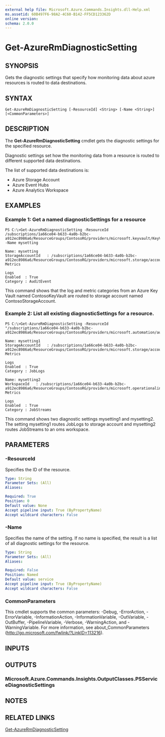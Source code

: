 ```yaml
---
external help file: Microsoft.Azure.Commands.Insights.dll-Help.xml
ms.assetid: 60B497F6-98A2-4C60-B142-FF5CD123362D
online version: 
schema: 2.0.0
---
```


# Get-AzureRmDiagnosticSetting

## SYNOPSIS
Gets the diagnostic settings that specify how monitoring data about azure resources is routed to data destinations. 

## SYNTAX

```
Get-AzureRmDiagnosticSetting [-ResourceId] <String> [-Name <String>] [<CommonParameters>]
```

## DESCRIPTION
The **Get-AzureRmDiagnosticSetting** cmdlet gets the diagnostic settings for the specified resource.

Diagnostic settings set how the monitoring data from a resource is routed to different supported data destinations.

The list of supported data destinations is:

- Azure Storage Account
- Azure Event Hubs
- Azure Analytics Workspace

## EXAMPLES

### Example 1: Get a named diagnosticSettings for a resource
```
PS C:\>Get-AzureRmDiagnosticSetting -ResourceId /subscriptions/1a66ce04-b633-4a0b-b2bc-a912ec8986a6/ResourceGroups/ContosoRG/providers/microsoft.keyvault/KeyVaults/ContosoKeyVault -Name mysetting

Name: mysetting
StorageAccountId   : /subscriptions/1a66ce04-b633-4a0b-b2bc-a912ec8986a6/ResourceGroups/ContosoRG/providers/microsoft.storage/accounts/ContosoStorageAccount
Metrics

Logs
Enabled  : True
Category : AuditEvent
```

This command shows that the log and metric categories from an Azure Key Vault named ContosoKeyVault are routed to storage account named ContosoStorageAccount.

### Example 2: List all existing diagnosticSettings for a resource.
```
PS C:\>Get-AzureRmDiagnosticSetting -ResourceId "/subscriptions/1a66ce04-b633-4a0b-b2bc-a912ec8986a6/ResourceGroups/ContosoRG/providers/microsoft.automation/automationaccounts/myresource"

Name: mysetting1
StorageAccountId   : /subscriptions/1a66ce04-b633-4a0b-b2bc-a912ec8986a6/ResourceGroups/ContosoRG/providers/microsoft.storage/accounts/ContosoStorageAccount1
Metrics

Logs
Enabled  : True
Category : JobLogs

Name: mysetting2
WorkspaceId   : /subscriptions/1a66ce04-b633-4a0b-b2bc-a912ec8986a6/ResourceGroups/ContosoRG/providers/microsoft.operationalinsights/workspaces/myworkspace
Metrics

Logs
Enabled  : True
Category : JobStreams
```

This command shows two diagnostic settings mysetting1 and mysetting2. The setting mysetting1 routes JobLogs to storage account and 
mysetting2 routes JobStreams to an oms workspace.

## PARAMETERS

### -ResourceId
Specifies the ID of the resource.

```yaml
Type: String
Parameter Sets: (All)
Aliases: 

Required: True
Position: 0
Default value: None
Accept pipeline input: True (ByPropertyName)
Accept wildcard characters: False
```

### -Name
Specifies the name of the setting. If no name is specified, the result is a list of all diagnostic settings for the resource.

```yaml
Type: String
Parameter Sets: (All)
Aliases: 

Required: False
Position: Named
Default value: service
Accept pipeline input: True (ByPropertyName)
Accept wildcard characters: False
```

### CommonParameters
This cmdlet supports the common parameters: -Debug, -ErrorAction, -ErrorVariable, -InformationAction, -InformationVariable, -OutVariable, -OutBuffer, -PipelineVariable, -Verbose, -WarningAction, and -WarningVariable. For more information, see about_CommonParameters (http://go.microsoft.com/fwlink/?LinkID=113216).

## INPUTS

## OUTPUTS

### Microsoft.Azure.Commands.Insights.OutputClasses.PSServiceDiagnosticSettings

## NOTES

## RELATED LINKS

[Get-AzureRmDiagnosticSetting](./Get-AzureRmDiagnosticSetting.md)


